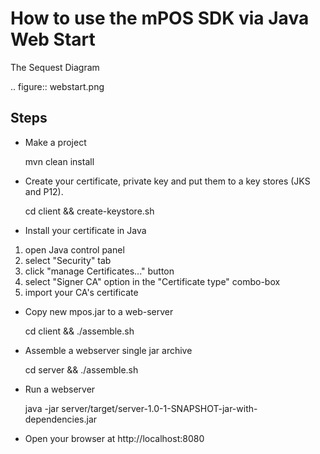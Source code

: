How to use the mPOS SDK via Java Web Start
==========================================

The Sequest Diagram

.. figure:: webstart.png

Steps
-----

* Make a project

   mvn clean install

* Create your certificate, private key and put them to a key stores (JKS and P12).
  
   cd client && create-keystore.sh
  
* Install your certificate in Java

 1. open Java control panel
 2. select "Security" tab
 3. click "manage Certificates..." button
 4. select "Signer CA" option in the "Certificate type" combo-box
 5. import your CA's certificate
   
* Copy new mpos.jar to a web-server

   cd client && ./assemble.sh
   
* Assemble a webserver single jar archive

   cd server && ./assemble.sh
   
* Run a webserver

   java -jar server/target/server-1.0-1-SNAPSHOT-jar-with-dependencies.jar
   
* Open your browser at http://localhost:8080


